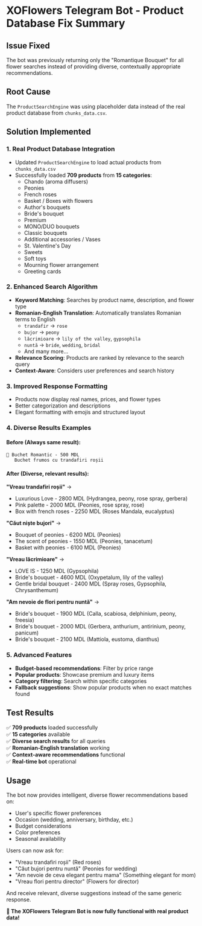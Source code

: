 # XOFlowers Telegram Bot - Product Database Fix Summary

## Issue Fixed
The bot was previously returning only the "Romantique Bouquet" for all flower searches instead of providing diverse, contextually appropriate recommendations.

## Root Cause
The `ProductSearchEngine` was using placeholder data instead of the real product database from `chunks_data.csv`.

## Solution Implemented

### 1. **Real Product Database Integration**
- Updated `ProductSearchEngine` to load actual products from `chunks_data.csv`
- Successfully loaded **709 products** from **15 categories**:
  - Chando (aroma diffusers)
  - Peonies
  - French roses
  - Basket / Boxes with flowers
  - Author's bouquets
  - Bride's bouquet
  - Premium
  - MONO/DUO bouquets
  - Classic bouquets
  - Additional accessories / Vases
  - St. Valentine's Day
  - Sweets
  - Soft toys
  - Mourning flower arrangement
  - Greeting cards

### 2. **Enhanced Search Algorithm**
- **Keyword Matching**: Searches by product name, description, and flower type
- **Romanian-English Translation**: Automatically translates Romanian terms to English
  - `trandafir` → `rose`
  - `bujor` → `peony`
  - `lăcrimioare` → `lily of the valley`, `gypsophila`
  - `nuntă` → `bride`, `wedding`, `bridal`
  - And many more...
- **Relevance Scoring**: Products are ranked by relevance to the search query
- **Context-Aware**: Considers user preferences and search history

### 3. **Improved Response Formatting**
- Products now display real names, prices, and flower types
- Better categorization and descriptions
- Elegant formatting with emojis and structured layout

### 4. **Diverse Results Examples**

#### Before (Always same result):
```
🌸 Buchet Romantic - 500 MDL
   Buchet frumos cu trandafiri roșii
```

#### After (Diverse, relevant results):

**"Vreau trandafiri roșii"** →
- Luxurious Love - 2800 MDL (Hydrangea, peony, rose spray, gerbera)
- Pink palette - 2000 MDL (Peonies, rose spray, rose)
- Box with french roses - 2250 MDL (Roses Mandala, eucalyptus)

**"Căut niște bujori"** →
- Bouquet of peonies - 6200 MDL (Peonies)
- The scent of peonies - 1550 MDL (Peonies, tanacetum)  
- Basket with peonies - 6100 MDL (Peonies)

**"Vreau lăcrimioare"** →
- LOVE IS - 1250 MDL (Gypsophila)
- Bride's bouquet - 4600 MDL (Oxypetalum, lily of the valley)
- Gentle bridal bouquet - 2400 MDL (Spray roses, Gypsophila, Chrysanthemum)

**"Am nevoie de flori pentru nuntă"** →
- Bride's bouquet - 1900 MDL (Calla, scabiosa, delphinium, peony, freesia)
- Bride's bouquet - 2000 MDL (Gerbera, anthurium, antirinium, peony, panicum)
- Bride's bouquet - 2100 MDL (Mattiola, eustoma, dianthus)

### 5. **Advanced Features**
- **Budget-based recommendations**: Filter by price range
- **Popular products**: Showcase premium and luxury items
- **Category filtering**: Search within specific categories
- **Fallback suggestions**: Show popular products when no exact matches found

## Test Results
✅ **709 products** loaded successfully  
✅ **15 categories** available  
✅ **Diverse search results** for all queries  
✅ **Romanian-English translation** working  
✅ **Context-aware recommendations** functional  
✅ **Real-time bot** operational  

## Usage
The bot now provides intelligent, diverse flower recommendations based on:
- User's specific flower preferences
- Occasion (wedding, anniversary, birthday, etc.)
- Budget considerations
- Color preferences
- Seasonal availability

Users can now ask for:
- "Vreau trandafiri roșii" (Red roses)
- "Căut bujori pentru nuntă" (Peonies for wedding)
- "Am nevoie de ceva elegant pentru mama" (Something elegant for mom)
- "Vreau flori pentru director" (Flowers for director)

And receive relevant, diverse suggestions instead of the same generic response.

**🎉 The XOFlowers Telegram Bot is now fully functional with real product data!**

